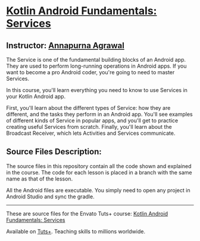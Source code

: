 # [Kotlin Android Fundamentals: Services][published url]
## Instructor: [Annapurna Agrawal][instructor url]

The Service is one of the fundamental building blocks of an Android app. They are used to perform long-running operations in Android apps. If you want to become a pro Android coder, you're going to need to master Services. 

In this course, you'll learn everything you need to know to use Services in your Kotlin Android app. 

First, you'll learn about the different types of Service: how they are different, and the tasks they perform in an Android app. You'll see examples of different kinds of Service in popular apps, and you'll get to practice creating useful Services from scratch. Finally, you'll learn about the Broadcast Receiver, which lets Activities and Services communicate.

## Source Files Description:

The source files in this repository contain all the code shown and explained in the course. The code for each lesson is placed in a branch with the same name as that of the lesson. 

All the Android files are executable. You simply need to open any project in Android Studio and sync the gradle.

------

These are source files for the Envato Tuts+ course: [Kotlin Android Fundamentals: Services][published url]

Available on [Tuts+](https://tutsplus.com). Teaching skills to millions worldwide.

[published url]: https://code.tutsplus.com/courses/kotlin-android-fundamentals-services
[instructor url]: https://tutsplus.com/authors/annapurna-agrawal
